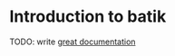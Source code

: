 # Introduction to batik

TODO: write [great documentation](http://jacobian.org/writing/what-to-write/)
